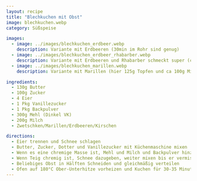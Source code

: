 ```yaml
---
layout: recipe
title: "Blechkuchen mit Obst"
image: blechkuchen.webp
category: Süßspeise

images:
  - image: ../images/blechkuchen_erdbeer.webp
    description: Variante mit Erdbeeren (30min im Rohr sind genug)
  - image: ../images/blechkuchen_erdbeer_rhabarber.webp
    description: Variante mit Erdbeeren und Rhabarber schmeckt super (ca 35min im Rohr)
  - image: ../images/blechkuchen_marillen.webp
    description: Variante mit Marillen (hier 125g Topfen und ca 100g Milch, auch gut aber nur Milch ist besser)

ingredients:
  - 130g Butter
  - 100g Zucker
  - 4 Eier
  - 1 Pkg Vanillezucker
  - 1 Pkg Backpulver
  - 300g Mehl (Dinkel VK)
  - 200g Milch
  - Zwetschken/Marillen/Erdbeeren/Kirschen

directions:
  - Eier trennen und Schnee schlagen
  - Butter, Zucker, Dotter und Vanillezucker mit Küchenmaschine mixen
  - Wenn es eine chremige Masse ist, Mehl und Milch und Backpulver hinzufügen und weiter mixen
  - Wenn Teig chremig ist, Schnee dazugeben, weiter mixen bis er vermischt ist und mit Teigkarte auf Backblech (mit Backpapier) dünn aufstreichen (ca 0,5-1cm hoch)
  - Beliebiges Obst in Hälften Schneiden und gleichmäßig verteilen
  - Ofen auf 180°C Ober-Unterhitze vorheizen und Kuchen für 30-35 Minuten backen (bei Erdbeeren evtl etwas kürzer)
---
```

